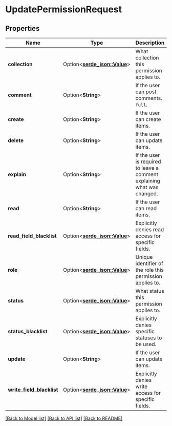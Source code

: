 # UpdatePermissionRequest

## Properties

Name | Type | Description | Notes
------------ | ------------- | ------------- | -------------
**collection** | Option<[**serde_json::Value**](.md)> | What collection this permission applies to. | [optional]
**comment** | Option<**String**> | If the user can post comments. `full`. | [optional]
**create** | Option<**String**> | If the user can create items. | [optional]
**delete** | Option<**String**> | If the user can update items. | [optional]
**explain** | Option<**String**> | If the user is required to leave a comment explaining what was changed. | [optional]
**read** | Option<**String**> | If the user can read items. | [optional]
**read_field_blacklist** | Option<[**serde_json::Value**](.md)> | Explicitly denies read access for specific fields. | [optional]
**role** | Option<[**serde_json::Value**](.md)> | Unique identifier of the role this permission applies to. | [optional]
**status** | Option<[**serde_json::Value**](.md)> | What status this permission applies to. | [optional]
**status_blacklist** | Option<[**serde_json::Value**](.md)> | Explicitly denies specific statuses to be used. | [optional]
**update** | Option<**String**> | If the user can update items. | [optional]
**write_field_blacklist** | Option<[**serde_json::Value**](.md)> | Explicitly denies write access for specific fields. | [optional]

[[Back to Model list]](../README.md#documentation-for-models) [[Back to API list]](../README.md#documentation-for-api-endpoints) [[Back to README]](../README.md)


